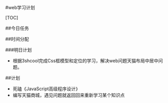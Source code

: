 #web学习计划

[TOC]

##今日任务

##时间分配

###明日计划

- 根据3shcool完成Css框模型和定位的学习，解决web问题天猫布局中居中问题。


##计划

- 死磕《JavaScript高级程序设计》
- 编写天猫商城，遇见问题就返回回来重新学习某个知识点
